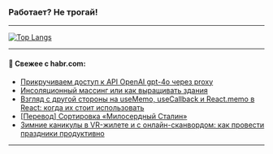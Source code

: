 ### Работает? Не трогай!

---
<!--
#### 🛠️ Technical stack:

![Java](https://img.shields.io/badge/Java-informational?logo=Oracle&style=flat&logoColor=white&color=FF4500)
![Kotlin](https://img.shields.io/badge/Kotlin-informational?logo=Kotlin&style=flat&logoColor=white&color=774D97)
![TS](https://img.shields.io/badge/TypeScript-informational?logo=typeScript&style=flat&logoColor=black&color=017acc)
![Python](https://img.shields.io/badge/Python-informational?logo=Python&style=flat&logoColor=black&color=ffdd54) <br>
![Spring](https://img.shields.io/badge/Spring-informational?logo=Spring&style=flat&logoColor=white&color=6DB33F) 
![SpringBoot](https://img.shields.io/badge/SpringBoot-informational?logo=SpringBoot&style=flat&logoColor=white&color=6DB33F)
![Nest](https://img.shields.io/badge/NestJS-informational?logo=NestJS&style=flat&logoColor=white&color=E0234E) 
![NodeJS](https://img.shields.io/badge/NodeJS-informational?logo=node.js&style=flat&logoColor=white&color=70A760)<br>
![PostgreSQL](https://img.shields.io/badge/PostgreSQL-informational?logo=PostgreSQL&style=flat&logoColor=white&color=DAA520)
![MongoDB](https://img.shields.io/badge/MongoDB-informational?logo=MongoDB&style=flat&logoColor=white&color=870000)
![Apache](https://img.shields.io/badge/Apache-informational?logo=apache&style=flat&logoColor=white&color=f74e28)

___ 
-->

<!--- #### 🛠️ : --->

[![Top Langs](https://github-readme-stats-82jvfl3w3-advtsettinggmailcoms-projects.vercel.app/api/top-langs/?username=zloylis&langs_count=10&hide_title=true&title_color=e6edf3&size_weight=0.5&count_weight=0.5&layout=compact&hide_progress=true&hide_border=true&theme=dracula)](https://github.com/zloylis)

<!---


####  :octocat:&nbsp;&nbsp; Статистика:

![GitHub stats](https://github-readme-stats-u2qms2cxw-advtsettinggmailcoms-projects.vercel.app/api?username=zloylis&show_icons=true&hide_border=true&theme=dracula&title_color=e6edf3&include_all_commits=true&count_private=true&hide_rank=false&hide_title=true&rank_icon=github)
-->
---

#### 💬 Свежее с habr.com:

<!-- BLOG-POST-LIST:START -->
- [Прикручиваем доступ к API OpenAI gpt-4o через proxy](https://habr.com/ru/articles/871732/?utm_source=habrahabr&utm_medium=rss&utm_campaign=871732)
- [Инсоляционный массинг или как выращивать здания](https://habr.com/ru/companies/pik_digital/articles/871714/?utm_source=habrahabr&utm_medium=rss&utm_campaign=871714)
- [Взгляд с другой стороны на useMemo, useCallback и React.memo в React: когда их стоит использовать](https://habr.com/ru/articles/871712/?utm_source=habrahabr&utm_medium=rss&utm_campaign=871712)
- [[Перевод] Сортировка «Милосердный Сталин»](https://habr.com/ru/companies/ruvds/articles/869746/?utm_source=habrahabr&utm_medium=rss&utm_campaign=869746)
- [Зимние каникулы в VR-жилете и с онлайн-сканвордом: как провести праздники продуктивно](https://habr.com/ru/companies/selectel/articles/869756/?utm_source=habrahabr&utm_medium=rss&utm_campaign=869756)
<!-- BLOG-POST-LIST:END -->

---
